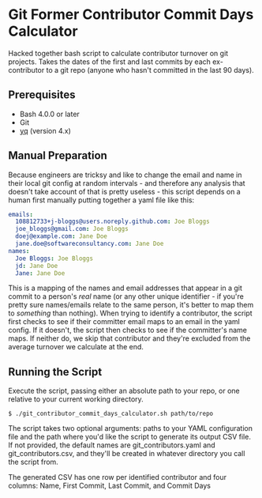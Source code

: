 # Git Former Contributor Commit Days Calculator

Hacked together bash script to calculate contributor turnover on git projects. Takes the dates of the first and last commits by each ex-contributor to a git repo (anyone who hasn't committed in the last 90 days). 

## Prerequisites
* Bash 4.0.0 or later
* Git
* [yq](https://mikefarah.gitbook.io/yq/) (version 4.x)

## Manual Preparation

Because engineers are tricksy and like to change the email and name in their local git config at random intervals - and therefore any analysis that doesn't take account of that is pretty useless - this script depends on a human first manually putting together a yaml file like this:

```yaml
emails:
  108812733+j-bloggs@users.noreply.github.com: Joe Bloggs
  joe_bloggs@gmail.com: Joe Bloggs
  doej@example.com: Jane Doe
  jane.doe@softwareconsultancy.com: Jane Doe
names:
  Joe Bloggs: Joe Bloggs
  jd: Jane Doe
  Jane: Jane Doe
```

This is a mapping of the names and email addresses that appear in a git commit to a person's _real_ name (or any other unique identifier - if you're pretty sure names/emails relate to the same person, it's better to map them to _something_ than nothing). When trying to identify a contributor, the script first checks to see if their committer email maps to an email in the yaml config. If it doesn't, the script then checks to see if the committer's name maps. If neither do, we skip that contributor and they're excluded from the average turnover we calculate at the end.

## Running the Script

Execute the script, passing either an absolute path to your repo, or one relative to your current working directory.

```console
$ ./git_contributor_commit_days_calculator.sh path/to/repo
```

The script takes two optional arguments: paths to your YAML configuration file and the path where you'd like the script to generate its output CSV file. If not provided, the default names are git_contributors.yaml and git_contributors.csv, and they'll be created in whatever directory you call the script from.

The generated CSV has one row per identified contributor and  four columns: Name, First Commit, Last Commit, and Commit Days

